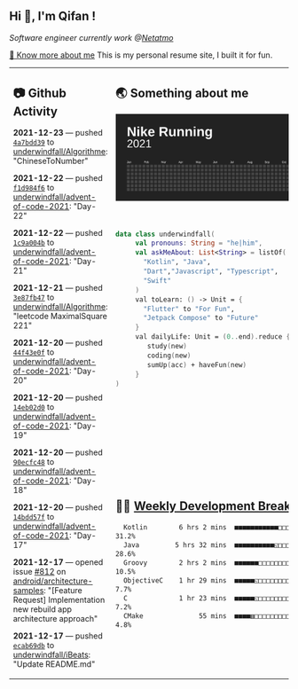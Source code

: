<h2> Hi 👋, I'm Qifan ! </h2>
<p><em>Software engineer currently work @<a href="https://www.netatmo.com">Netatmo</a>
</em></p><p><a href="https://qifanyang.com/resume" target="_blank"> 🔭 Know more about me</a> This is my personal resume site, I built it for fun.</p>
<table><tr><td valign="top" rowspan="2">

 ## 📷 Github Activity
 <!-- githubActivity starts -->
  **2021-12-23** — pushed [`4a7bdd39`](https://github.com/underwindfall/Algorithme/commit/4a7bdd3940d9033ce93d9ac6e7da469175ed6556) to [underwindfall/Algorithme](https://api.github.com/repos/underwindfall/Algorithme): "ChineseToNumber"

  **2021-12-22** — pushed [`f1d984f6`](https://github.com/underwindfall/advent-of-code-2021/commit/f1d984f6ab9ee2fa99b0d56c7b8b7d2b24630b23) to [underwindfall/advent-of-code-2021](https://api.github.com/repos/underwindfall/advent-of-code-2021): "Day-22"

  **2021-12-22** — pushed [`1c9a004b`](https://github.com/underwindfall/advent-of-code-2021/commit/1c9a004b92ff86bedca13889c4ea0a71c657e8c6) to [underwindfall/advent-of-code-2021](https://api.github.com/repos/underwindfall/advent-of-code-2021): "Day-21"

  **2021-12-21** — pushed [`3e87fb47`](https://github.com/underwindfall/Algorithme/commit/3e87fb47e8bb3e1e911f60122f0f788f7e40819d) to [underwindfall/Algorithme](https://api.github.com/repos/underwindfall/Algorithme): "leetcode MaximalSquare 221"

  **2021-12-20** — pushed [`44f43e0f`](https://github.com/underwindfall/advent-of-code-2021/commit/44f43e0fa263bbd752cc476edc08afa7edd5586c) to [underwindfall/advent-of-code-2021](https://api.github.com/repos/underwindfall/advent-of-code-2021): "Day-20"

  **2021-12-20** — pushed [`14eb02d0`](https://github.com/underwindfall/advent-of-code-2021/commit/14eb02d02a809e51c32d7a2904177ad354d21ab2) to [underwindfall/advent-of-code-2021](https://api.github.com/repos/underwindfall/advent-of-code-2021): "Day-19"

  **2021-12-20** — pushed [`90ecfc48`](https://github.com/underwindfall/advent-of-code-2021/commit/90ecfc486341f2f6b2af962917531368cb5c1811) to [underwindfall/advent-of-code-2021](https://api.github.com/repos/underwindfall/advent-of-code-2021): "Day-18"

  **2021-12-20** — pushed [`14bdd57f`](https://github.com/underwindfall/advent-of-code-2021/commit/14bdd57fa40e2fbc9cb664e67331e0ba67452fd2) to [underwindfall/advent-of-code-2021](https://api.github.com/repos/underwindfall/advent-of-code-2021): "Day-17"

  **2021-12-17** — opened issue [#812](https://api.github.com/repos/android/architecture-samples/issues/812) on [android/architecture-samples](https://api.github.com/repos/android/architecture-samples): "[Feature Request] Implementation new rebuild app architecture approach"

  **2021-12-17** — pushed [`ecab69db`](https://github.com/underwindfall/iBeats/commit/ecab69db0f9637742df3ac0c63a156f937b9a595) to [underwindfall/iBeats](https://api.github.com/repos/underwindfall/iBeats): "Update README.md"
 <!-- githubActivity ends -->
 </td><td valign="top">

 ## 🌏 Something about me
 <!-- profile starts -->
 <a href="https://github.com/underwindfall" width="100%">
   <img src="https://github.com/underwindfall/GitHubPoster/blob/main/examples/nike.svg"/>
 </a>
 <br/>
 <br/>
 <br/>

 ```kotlin
 data class underwindfall(
      val pronouns: String = "he|him",
      val askMeAbout: List<String> = listOf(
        "Kotlin", "Java",
        "Dart","Javascript", "Typescript",
        "Swift"
      )
      val toLearn: () -> Unit = {
        "Flutter" to "For Fun",
        "Jetpack Compose" to "Future"
      }
      val dailyLife: Unit = (0..end).reduce { acc, new ->
         study(new)
         coding(new)
         sumUp(acc) + haveFun(new)
      }
 )
 ```
 <!-- profile ends -->
 </td></tr><tr><td valign="top">

 ## 🏊‍♂️ <a href="https://gist.github.com/underwindfall/377ee88ba1fabd1e93516e48ca9c61eb" target="_blank">Weekly Development Breakdown</a>
  <!-- codeTime starts -->
  ```text
    Kotlin        6 hrs 2 mins  ■■■■■■■■■■■□□□□□□□□□□□□□  31.2%
    Java         5 hrs 32 mins  ■■■■■■■■■■◱□□□□□□□□□□□□□  28.6%
    Groovy        2 hrs 2 mins  ■■■■■■□□□□□□□□□□□□□□□□□□  10.5%
    ObjectiveC    1 hr 29 mins  ■■■■■◱□□□□□□□□□□□□□□□□□□   7.7%
    C             1 hr 23 mins  ■■■■■◱□□□□□□□□□□□□□□□□□□   7.2%
    CMake              55 mins  ■■■■▥□□□□□□□□□□□□□□□□□□□   4.8%
  ```
  <!-- codeTime starts -->
  </td></tr></table>